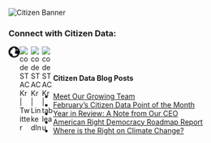 ![Citizen Banner](https://citizendata.com/wp-content/uploads/sites/14/2020/03/CD-logo.svg)

### Connect with Citizen Data:
[<img align="left" alt="codeSTACKr.com" width="22px" src="https://raw.githubusercontent.com/iconic/open-iconic/master/svg/globe.svg" />][website]
[<img align="left" alt="codeSTACKr | Twitter" width="22px" src="https://cdn.jsdelivr.net/npm/simple-icons@v3/icons/twitter.svg" />][twitter]
[<img align="left" alt="codeSTACKr | LinkedIn" width="22px" src="https://cdn.jsdelivr.net/npm/simple-icons@v3/icons/linkedin.svg" />][linkedin]
[<img align="left" alt="codeSTACKr | tableau" width="22px" src="https://cdn.jsdelivr.net/npm/simple-icons@v3/icons/tableau.svg" />][tableau]

</br>
</br>

#### Citizen Data Blog Posts
<!-- BLOG-POST-LIST:START -->
- [Meet Our Growing Team](https://citizendata.com/news/meet-our-growing-team/)
- [February’s Citizen Data Point of the Month](https://citizendata.com/news/februarys-citizen-data-point-of-the-month/)
- [Year in Review: A Note from Our CEO](https://citizendata.com/news/year-in-review-a-note-from-our-ceo/)
- [American Right Democracy Roadmap Report](https://citizendata.com/news/disinformation-trumps-party-the-path-forward/)
- [Where is the Right on Climate Change?](https://citizendata.com/news/where-is-the-right-on-climate-change/)
<!-- BLOG-POST-LIST:END -->

[website]: https://citizendata.com/
[twitter]: https://twitter.com/CitizenData
[linkedin]: https://www.linkedin.com/company/citizen-data
[tableau]: https://public.tableau.com/profile/kyle.redfield#!/vizhome/MailBallotRequestsandProjections/DynamicProjections
